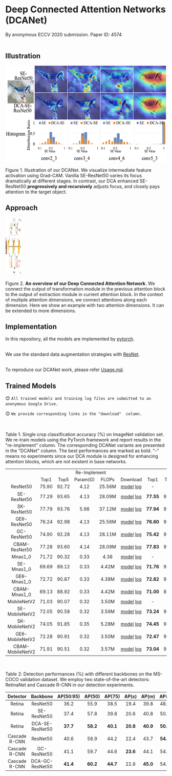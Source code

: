 # Deep Connected Attention Networks (DCANet)
By anonymous ECCV 2020 submission. Paper ID: 4574<br><br>

## Illustration
<div align="center">
  <img src="figures/demo2.png" width="650px" height="300px">
</div>

Figure 1. Illustration of our DCANet. We visualize intermediate feature activation using Grad-CAM. Vanilla SE-ResNet50 varies its focus dramatically at different stages. In contrast, our DCA enhanced SE-ResNet50 **progressively and recursively** adjusts focus, and closely pays attention to the target object.

## Approach
<div align="center" style="width: 10%">
  <img src="figures/general_structure4.png" width="700px" height="180px">
</div>

Figure 2. **An overview of our Deep Connected Attention Network.** We connect the output of transformation module in the previous attention block to the output of extraction module in current attention block. In the context of multiple attention dimensions, we connect attentions along each dimension. Here we show an example with two attention dimensions. It can be extended to more dimensions.

## Implementation
In this repository, all the models are implemented by [pytorch](https://pytorch.org/).<br><br>

We use the standard data augmentation strategies with [ResNet](https://github.com/pytorch/examples/blob/master/imagenet/main.py).<br><br>

To reproduce our DCANet work, please refer [Usage.md](Usage.md).

## Trained Models

:blush: `All trained models and training log files are submitted to an anonymous Google Drive.`

:blush: `We provide corresponding links in the "download"  column.`

<br>
<br>
Table 1. Single crop classification accuracy (%) on ImageNet validation set. We re-train  models using the PyTorch framework and report results in the "re-implement" column. The corresponding DCANet variants are presented in the "DCANet" column.  The best performances are marked as bold. "-" means no experiments since our DCA module is designed for enhancing attention blocks, which are not existent in base networks.
<table>
<tr align="center">
    <td> </td>
    <td colspan="5"> Re-Implement </td>
    <td colspan="5"> DCANet </td>  
</tr>
<tr align="center">
    <td></td>
    <td>Top1</td>  
    <td>Top5</td>
    <td>Param(G)</td>
    <td>FLOPs</td>
    <td>Download</td>
    <td>Top1</td>  
    <td>Top5</td>
    <td>Param(G)</td>
    <td>FLOPs</td>
    <td>Download</td>
</tr>
<tr align="center">
    <td>ResNet50</td>
    <td>75.90</td>  
    <td>92.72</td>
    <td>4.12</td>
    <td>25.56M</td>
    <td>
        <a href="https://drive.google.com/open?id=1DMHhk99fG8rNZjE2wPh8VWZ5qIBOaYOf">model</a> 
        <a href="https://drive.google.com/open?id=1KOM5BzyxQLZl2Aa5KIVOh6HmE7eQvsKa">log</a> 
    </td>
    <td>-</td>  
    <td>-</td>
    <td>-</td>
    <td>-</td>
    <td>-</td>
</tr>
<tr align="center">
    <td>SE-ResNet50</td>
    <td>77.29</td>  
    <td>93.65</td>
    <td>4.13</td>
    <td>28.09M</td>
    <td>
        <a href="https://drive.google.com/open?id=1lOXZv0IskrLLbm_z7JqonR6KaQ7lRpKP">model</a> 
        <a href="https://drive.google.com/open?id=1gl43ufL2Pvum-dZy8B4yAnnV3bl1BSi2">log</a> 
    </td>
  <td><b>77.55</b></td>  
    <td>93.77</td>
    <td>4.13</td>
    <td>28.65M</td>
    <td>
        <a href="https://drive.google.com/open?id=1AkA4fPouklyX3iItQyWzRm5K2BxhwRkS">model</a> 
        <a href="https://drive.google.com/open?id=1Sn3kV0_h5jMqIafdX8TTpIeeakRczblD">log</a> 
    </td>
</tr>
<tr align="center">
    <td>SK-ResNet50</td>
    <td>77.79</td>  
    <td>93.76</td>
    <td>5.98</td>
    <td>37.12M</td>
    <td>
        <a href="https://drive.google.com/open?id=1jwQ-us0G0LSesHGZwmDgjL1W5O7Ekyu6">model</a> 
        <a href="https://drive.google.com/open?id=1DGMM9c1Vfo_YniYTUeL-jfAmsQuwhJYX">log</a> 
    </td>
    <td><b>77.94</b></td>  
    <td>93.90</td>
    <td>5.98</td>
    <td>37.48M</td>
    <td>
        <a href="https://drive.google.com/open?id=1KTtC8Ht73Qp8cExV6hIP5S-3i7O2WQzf">model</a> 
        <a href="https://drive.google.com/open?id=1-hcNbNUlPOHS2vSpvlOb43WtYaIE8RTs">log</a> 
    </td>
</tr>
<tr align="center">
    <td>GEθ-ResNet50</td>
    <td>76.24</td>  
    <td>92.98</td>
    <td>4.13</td>
    <td>25.56M</td>
    <td>
        <a href="https://drive.google.com/open?id=1N-UVJhZDkoHnxzhE0p_VRsCgGDExi0iA">model</a> 
        <a href="https://drive.google.com/open?id=1KcPMHcDfcgu87TAHqy3ovNN29pIZdkPi">log</a> 
    </td>
    <td><b>76.60</b></td>  
    <td>93.26</td>
    <td>4.13</td>
    <td>28.37M</td>
    <td>
        <a href="https://drive.google.com/open?id=149oExXCLMOtWlWwn53AE69lv5WrB7DG4">model</a> 
        <a href="https://drive.google.com/open?id=1FYxCI7p3A64ZoRbEWeLAA_E6_Sq_BsRu">log</a> 
    </td>
</tr>
<tr align="center">
    <td>GC-ResNet50</td>
    <td>74.90</td>  
    <td>92.28</td>
    <td>4.13</td>
    <td>28.11M</td>
    <td>
        <a href="https://drive.google.com/open?id=1GGe9UzVFjMpoRkQVf3td5BrLeb1ZfwVM">model</a> 
        <a href="https://drive.google.com/open?id=1iE8m0MgK8Ek7ui5UxF8s0w8tZ8XG8dyN">log</a> 
    </td>
    <td><b>75.42</b></td>  
    <td>92.47</td>
    <td>4.13</td>
    <td>28.63M</td>
    <td>
        <a href="https://drive.google.com/open?id=1BOE3aMD_ump8c0GeAOv7aZgub5ce_3c7">model</a> 
        <a href="https://drive.google.com/open?id=1Ozn8AdYqvWi3teyZBU_p_FsGWjPAp8Pt">log</a> 
    </td>
</tr>
<tr align="center">
    <td>CBAM-ResNet50</td>
    <td>77.28</td>  
    <td>93.60</td>
    <td>4.14</td>
    <td>28.09M</td>
    <td>
        <a href="https://drive.google.com/open?id=1brCXiQ0LNbqVejQMrY0eVmcwZSGhYFN3">model</a> 
        <a href="https://drive.google.com/open?id=1MVBSKLSu9lyxNKrxH4WoA4fHsE86y45K">log</a> 
    </td>
    <td><b>77.83</b></td>  
    <td>93.72</td>
    <td>4.14</td>
    <td>30.90M</td>
    <td>
        <a href="https://drive.google.com/open?id=1XsqSTBRG-YcG-5_n74nDMrG0aoDpgt0D">model</a> 
        <a href="https://drive.google.com/open?id=1QVivbUHbVLqmDGj-UmNwp5M8Izl2jXrq">log</a> 
    </td>
</tr>
<tr align="center">
    <td>Mnas1_0</td>
    <td>71.72</td>  
    <td>90.32</td>
    <td>0.33</td>
    <td>4.38</td>
    <td>
        <a href="https://drive.google.com/open?id=1UKr08-7ZCH8h8Purkij9j9lqnxBAzOw6">model</a> 
        <a href="https://drive.google.com/open?id=1dIeVjvMjI7vUHaiGAy_hlwSL6Nag7DSp">log</a> 
    </td>
    <td>-</td>  
    <td>-</td>
    <td>-</td>
    <td>-</td>
    <td>-</td>
</tr>
<tr align="center">
    <td>SE-Mnas1_0</td>
    <td>69.69</td>  
    <td>89.12</td>
    <td>0.33</td>
    <td>4.42M</td>
    <td>
        <a href="https://drive.google.com/open?id=1f3xWWXSYL2IjH5Tif8H2BA3LaJ4pk1dH">model</a> 
        <a href="https://drive.google.com/open?id=1UyxmWYEnoRQc4p4djlF3MCPEVrxfEQtj">log</a> 
    </td>
  <td><b>71.76</b></td>  
    <td>90.40</td>
    <td>0.33</td>
    <td>4.48M</td>
    <td>
        <a href="https://drive.google.com/open?id=1cUeylsXhG5kjBHsypJgdsra3WZLRL1HP">model</a> 
        <a href="https://drive.google.com/open?id=1Y_qG474k-dnX0pHnwj0gsJIILRlR0uC6">log</a> 
    </td>
</tr>
<tr align="center">
    <td>GEθ-Mnas1_0</td>
    <td>72.72</td>  
    <td>90.87</td>
    <td>0.33</td>
    <td>4.38M</td>
    <td>
        <a href="https://drive.google.com/open?id=1AcEdumcdVEeyYGOwSeJuEUIC0c3m0O8H">model</a> 
        <a href="https://drive.google.com/open?id=13Y1jSy5KTF-VbAEfqsJ4BivpsLtLQ0ch">log</a> 
    </td>
    <td><b>72.82</b></td>  
    <td>91.18</td>
    <td>0.33</td>
    <td>4.48M</td>
    <td>
        <a href="https://drive.google.com/open?id=16xRtAaSVUTH7XQvRVUVe-YZsiQCsfsW3">model</a> 
        <a href="https://drive.google.com/open?id=1Xg5MudQlAWm5iRRRqQqHoQmIV6j2ZLjO">log</a> 
    </td>
</tr>
<tr align="center">
    <td>CBAM-Mnas1_0</td>
    <td>69.13</td>  
    <td>88.92</td>
    <td>0.33</td>
    <td>4.42M</td>
    <td>
        <a href="https://drive.google.com/open?id=1soKKwkg8lvlC_vQ9dZ1MRk7TxQQFdKO2">model</a> 
        <a href="https://drive.google.com/open?id=1JFSLAotSu8ZN18PCBMQKmYKmySZcE4Ci">log</a> 
    </td>
    <td><b>71.00</b></td>  
    <td>89.78</td>
    <td>0.33</td>
    <td>4.56M</td>
    <td>
        <a href="https://drive.google.com/open?id=1gmp8YsNToWG4_fEZahDtnayD7uFWnhQ-">model</a> 
        <a href="https://drive.google.com/open?id=1tLxA7GjICeWuDwNuhf4e9KtwreFJTmA7">log</a> 
    </td>
</tr>
<tr align="center">
    <td>MobileNetV2</td>
    <td>71.03</td>  
    <td>90.07</td>
    <td>0.32</td>
    <td>3.50M</td>
    <td>
        <a href="https://drive.google.com/open?id=1amJcumWN7rCXo8tmVT5Ndc3YacbVuZ8-">model</a> 
        <a href="https://drive.google.com/open?id=1rHcRDyVY-sFlSwi3_9kJvKeUsrXFrMNR">log</a> 
    </td>
    <td>-</td>  
    <td>-</td>
    <td>-</td>
    <td>-</td>
    <td>-</td>
</tr>
<tr align="center">
    <td>SE-MobileNetV2</td>
    <td>72.05</td>  
    <td>90.58</td>
    <td>0.32</td>
    <td>3.56M</td>
    <td>
        <a href="https://drive.google.com/open?id=1w5345bSQ8m_6XVg9S6sONm3jh6IDzCy9">model</a> 
        <a href="https://drive.google.com/open?id=1_phgf_OrqfB8UJqMSA1okH8QvtO1n9qS">log</a>       
    </td>
    <td><b>73.24</b></td>  
    <td>91.14</td>
    <td>0.32</td>
    <td>3.65M</td>
    <td>
        <a href="https://drive.google.com/open?id=1FfCigzz9D3tS5W5fTKvV0ibwGKzWj37r">model</a> 
        <a href="https://drive.google.com/open?id=1wrkeY9m8rHEs_GAXmb7GlpTmMBFwRkLc">log</a> 
    </td>
</tr>
<tr align="center">
    <td>SK-MobileNetV2</td>
    <td>74.05</td>  
    <td>91.85</td>
    <td>0.35</td>
    <td>5.28M</td>
    <td>
        <a href="https://drive.google.com/open?id=1S5EZ8WvGipOz8ARIeVbNAdEBl-MjZICB">model</a> 
        <a href="https://drive.google.com/open?id=1-3A9l1T7lZ-PQhrZG58DOA-xA4Tla-kg">log</a> 
    </td>
    <td><b>74.45</b></td>  
    <td>91.85</td>
    <td>0.36</td>
    <td>5.91M</td>
    <td>
        <a href="https://drive.google.com/open?id=1F9uL7iSjRikXuNRjwfxZPBpZ9tgUxFy0">model</a> 
        <a href="https://drive.google.com/open?id=1_bESxWT6XZCGmFbVZwks1nT4Wuehjq2a">log</a> 
    </td>
</tr>
<tr align="center">
    <td>GEθ-MobileNetV2</td>
    <td>72.28</td>  
    <td>90.91</td>
    <td>0.32</td>
    <td>3.50M</td>
    <td>
        <a href="https://drive.google.com/open?id=1ftjknhcucW1tmbUuW-u0NewxVwsWuopD">model</a> 
        <a href="https://drive.google.com/open?id=1f-o23z434xWkZOgkCIo_HQYSiqHq4od3">log</a> 
    </td>
    <td><b>72.47</b></td>  
    <td>90.68</td>
    <td>0.32</td>
    <td>3.59M</td>
    <td>
        <a href="https://drive.google.com/open?id=1BfA6YjGUEGz7Gv5hVVgYQksFQf0xZdQh">model</a> 
        <a href="https://drive.google.com/open?id=1Ih8q0te7XeBLm-JAcmOmNHwVmf98Xuy0">log</a> 
    </td>
</tr>
<tr align="center">
    <td>CBAM-MobileNetV2</td>
    <td>71.91</td>  
    <td>90.51</td>
    <td>0.32</td>
    <td>3.57M</td>
    <td>
        <a href="https://drive.google.com/open?id=1DtOCk4GMJ4TuFgSO2D_u5a25u2OSQGU6">model</a> 
        <a href="https://drive.google.com/open?id=1RGkqogGgMrgP7EeW2gFYQRqUZyDoGu4d">log</a> 
    </td>
    <td><b>73.04</b></td>  
    <td>91.18</td>
    <td>0.34</td>
    <td>3.65M</td>
    <td>
        <a href="https://drive.google.com/open?id=1KNajLHuOezvMZBPCU5xZzAY5rafh7SwG">model</a> 
        <a href="https://drive.google.com/open?id=15W66XRigFgfT0w0tH1aEOn7q37PnzZIu">log</a> 
    </td>
</tr>
</table>

<br>
<br>
Table 2: Detection performances (%) with different backbones on the MS-COCO validation dataset. We employ two state-of-the-art detectors: RetinaNet and Cascade R-CNN  in our detection experiments.

| Detector | Backbone | AP(50:95) | AP(50) | AP(75) | AP(s)|AP(m)|AP(l)|Download
|:-:|:-:|:-:|:-:|:-:|:-:|:-:|:-:|:-:|
|Retina|ResNet50|36.2|55.9|38.5|19.4|39.8|48.3|[model](https://drive.google.com/open?id=1imZvUrwg6Vy6TFRLAsL62FsF-DyizZXR) [log](https://drive.google.com/open?id=14rRmHai_9ghL5oC-1DTTiLrt4w_HY0Yl)
|Retina|SE-ResNet50|37.4|57.8|39.8|20.6|40.8|50.3|[model](https://drive.google.com/open?id=1ivzPfC_JhpO7DPs6vzlHGxkZBf2sC60p) [log](https://drive.google.com/open?id=1mKctgPjf9QbEXTeSm_-J_kqeiVNGuMT7)
|Retina|DCA-SE-ResNet50|**37.7**|**58.2**|**40.1**|**20.8**|**40.9**|**50.4**|[model](https://drive.google.com/open?id=18RMzZOCWlALy1_H_Fzgwt9mAxWSU7TYj) [log](https://drive.google.com/open?id=14Sd5OQ4P8okI-Z63avm09HaA4NNQfTxs)
Cascade R-CNN|ResNet50|40.6|58.9|44.2|22.4|43.7|**54.7**|[model](https://drive.google.com/open?id=1jGUT2KsFggLSJMkH0cgJUJV_p_cSM-7f) [log](https://drive.google.com/open?id=13g-4XlMlySVUJyrvWeU5FVCA--cojaCk)
Cascade R-CNN|GC-ResNet50|41.1|59.7|44.6|**23.6**|44.1|54.3|[model](https://drive.google.com/open?id=19cv3TReITDMJuvmAleGzzt3H39iq3pYl) [log](https://drive.google.com/open?id=1uCcKukd4HKtxIc1uUfKydd-_NIPnj9_i)
Cascade R-CNN|DCA-GC-ResNet50|**41.4**|**60.2**|**44.7**|22.8|**45.0**|54.2|[model](https://drive.google.com/open?id=1JRmfIg-8Ia0GdMripIHZUVwwPM1hDu6F) [log](https://drive.google.com/open?id=1bbM9Fq2MhrmClcZ-EncniI4nqcGuLEPF)
